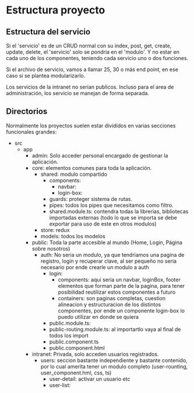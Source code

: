 # Estructura proyecto

## Estructura del servicio
Si el 'servicio' es de un CRUD normal con su index, post, get, create, update, delete, el 'servicio' solo se pondria en el 'modulo'. Y no estar en cada uno de los componentes, teniendo cada servicio uno o dos funciones.

Si el archivo de servicio, vamos a llamar 25, 30 o más end point, en ese caso si se plantea modularizarlo.

Los servicios de la intranet no serian publicos. Incluso para el area de administración, los servicio se manejan de forma separada.

## Directorios
Normalmente los proyectos suelen estar divididos en varias secciones funcionales grandes:
- src
  - app
    - admin: Solo acceder personal encargado de gestionar la aplicación.
    - core: elementos comunes para toda la aplicación.
      - shared: modulo compartido
        - components: 
          - navbar:
          - login-box: 
        - guards: proteger sistema de rutas.
        - pipes: todos los pipes que necesitamos como filtro.
        - shared.module.ts: contendra todas la librerias, bibliotecas importadas externas (todo lo que se importa se debe exportar para uso de este en otros modulos)
      - store: redux
      - models: todos los modelos
    - public: Toda la parte accesible al mundo (Home, Login, Página sobre nosotros)
      - auth: No seria un modulo, ya que tendriamos una pagina de registro, login y recuperar clave, al ser pequeño no seria necesario por ende crearle un modulo a auth
        - login:
          - components: aqui seria un navbar, loginBox, footer elementos que forman parte de la pagina, para tener posibilidad reutilizar estos componentes a futuro
          - containers: son paginas completas, cuestion alineacion y estructuracion de los distintos componentes, por ende un componente login-box lo puedo utilizar en donde se quiera
        - public.module.ts: 
        - public-routing.module.ts: al importartlo vaya al final de todos los import
        - public.component.ts
        - public.component.html
    - intranet: Privada, solo acceden usuarios registrados.
      - users: seccion bastante independiente y bastante contenido, por lo cual amerita tener un modulo completo (user-rounting, user_component.hml, css, ts)
        - user-detail: activar un usuario etc
        - user-list: 